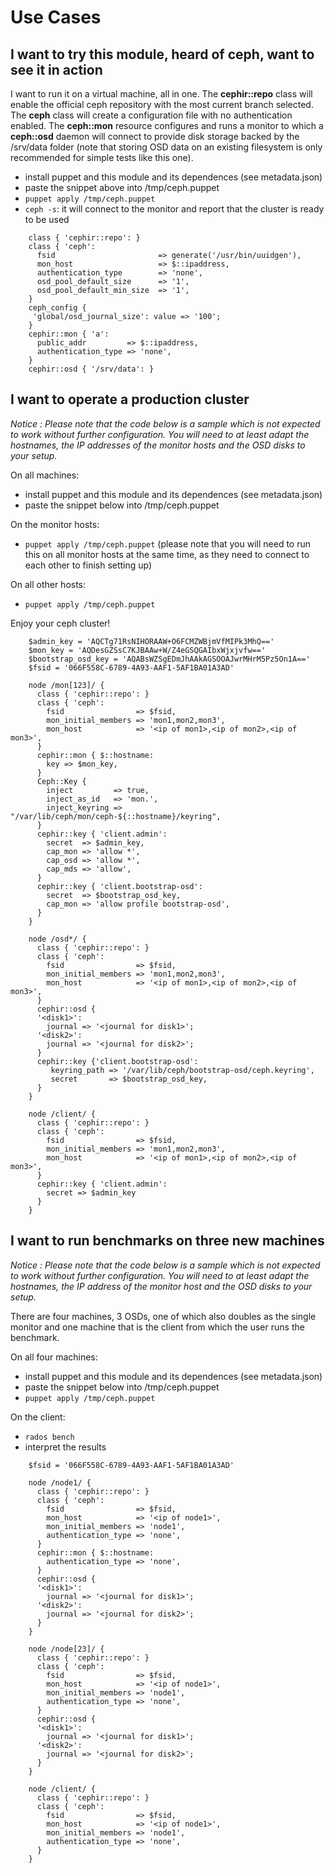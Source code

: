 Use Cases
=========

I want to try this module, heard of ceph, want to see it in action
------------------------------------------------------------------

I want to run it on a virtual machine, all in one. The **cephir::repo** class will enable the official ceph repository with the most current branch selected. The **ceph** class will create a configuration file with no authentication enabled. The **ceph::mon** resource configures and runs a monitor to which a **ceph::osd** daemon will connect to provide disk storage backed by the /srv/data folder (note that storing OSD data on an existing filesystem is only recommended for simple tests like this one).

* install puppet and this module and its dependences (see metadata.json)
* paste the snippet above into /tmp/ceph.puppet
* `puppet apply /tmp/ceph.puppet`
* `ceph -s`: it will connect to the monitor and report that the cluster is ready to be used

```
    class { 'cephir::repo': }
    class { 'ceph':
      fsid                       => generate('/usr/bin/uuidgen'),
      mon_host                   => $::ipaddress,
      authentication_type        => 'none',
      osd_pool_default_size      => '1',
      osd_pool_default_min_size  => '1',
    }
    ceph_config {
     'global/osd_journal_size': value => '100';
    }
    cephir::mon { 'a':
      public_addr         => $::ipaddress,
      authentication_type => 'none',
    }
    cephir::osd { '/srv/data': }
```

I want to operate a production cluster
--------------------------------------

_Notice : Please note that the code below is a sample which is not expected to work without further configuration. You will need to at least adapt the hostnames, the IP addresses of the monitor hosts and the OSD disks to your setup._

On all machines:
* install puppet and this module and its dependences (see metadata.json)
* paste the snippet below into /tmp/ceph.puppet

On the monitor hosts:
* `puppet apply /tmp/ceph.puppet` (please note that you will need to run this on all monitor hosts at the same time, as they need to connect to each other to finish setting up)

On all other hosts:
* `puppet apply /tmp/ceph.puppet`

Enjoy your ceph cluster!

```
    $admin_key = 'AQCTg71RsNIHORAAW+O6FCMZWBjmVfMIPk3MhQ=='
    $mon_key = 'AQDesGZSsC7KJBAAw+W/Z4eGSQGAIbxWjxjvfw=='
    $bootstrap_osd_key = 'AQABsWZSgEDmJhAAkAGSOOAJwrMHrM5Pz5On1A=='
    $fsid = '066F558C-6789-4A93-AAF1-5AF1BA01A3AD'

    node /mon[123]/ {
      class { 'cephir::repo': }
      class { 'ceph':
        fsid                => $fsid,
        mon_initial_members => 'mon1,mon2,mon3',
        mon_host            => '<ip of mon1>,<ip of mon2>,<ip of mon3>',
      }
      cephir::mon { $::hostname:
        key => $mon_key,
      }
      Ceph::Key {
        inject         => true,
        inject_as_id   => 'mon.',
        inject_keyring => "/var/lib/ceph/mon/ceph-${::hostname}/keyring",
      }
      cephir::key { 'client.admin':
        secret  => $admin_key,
        cap_mon => 'allow *',
        cap_osd => 'allow *',
        cap_mds => 'allow',
      }
      cephir::key { 'client.bootstrap-osd':
        secret  => $bootstrap_osd_key,
        cap_mon => 'allow profile bootstrap-osd',
      }
    }

    node /osd*/ {
      class { 'cephir::repo': }
      class { 'ceph':
        fsid                => $fsid,
        mon_initial_members => 'mon1,mon2,mon3',
        mon_host            => '<ip of mon1>,<ip of mon2>,<ip of mon3>',
      }
      cephir::osd {
      '<disk1>':
        journal => '<journal for disk1>';
      '<disk2>':
        journal => '<journal for disk2>';
      }
      cephir::key {'client.bootstrap-osd':
         keyring_path => '/var/lib/ceph/bootstrap-osd/ceph.keyring',
         secret       => $bootstrap_osd_key,
      }
    }

    node /client/ {
      class { 'cephir::repo': }
      class { 'ceph':
        fsid                => $fsid,
        mon_initial_members => 'mon1,mon2,mon3',
        mon_host            => '<ip of mon1>,<ip of mon2>,<ip of mon3>',
      }
      cephir::key { 'client.admin':
        secret => $admin_key
      }
    }
```

I want to run benchmarks on three new machines
----------------------------------------------

_Notice : Please note that the code below is a sample which is not expected to work without further configuration. You will need to at least adapt the hostnames, the IP address of the monitor host and the OSD disks to your setup._

There are four machines, 3 OSDs, one of which also doubles as the single monitor and one machine that is the client from which the user runs the benchmark.

On all four machines:
* install puppet and this module and its dependences (see metadata.json)
* paste the snippet below into /tmp/ceph.puppet
* `puppet apply /tmp/ceph.puppet`

On the client:
* `rados bench`
* interpret the results

```
    $fsid = '066F558C-6789-4A93-AAF1-5AF1BA01A3AD'

    node /node1/ {
      class { 'cephir::repo': }
      class { 'ceph':
        fsid                => $fsid,
        mon_host            => '<ip of node1>',
        mon_initial_members => 'node1',
        authentication_type => 'none',
      }
      cephir::mon { $::hostname:
        authentication_type => 'none',
      }
      cephir::osd {
      '<disk1>':
        journal => '<journal for disk1>';
      '<disk2>':
        journal => '<journal for disk2>';
      }
    }

    node /node[23]/ {
      class { 'cephir::repo': }
      class { 'ceph':
        fsid                => $fsid,
        mon_host            => '<ip of node1>',
        mon_initial_members => 'node1',
        authentication_type => 'none',
      }
      cephir::osd {
      '<disk1>':
        journal => '<journal for disk1>';
      '<disk2>':
        journal => '<journal for disk2>';
      }
    }

    node /client/ {
      class { 'cephir::repo': }
      class { 'ceph':
        fsid                => $fsid,
        mon_host            => '<ip of node1>',
        mon_initial_members => 'node1',
        authentication_type => 'none',
      }
    }
```

